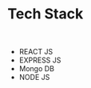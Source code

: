 <h1>Tech Stack </h1><br>
<ul>
  <li>REACT JS</li>
  <li>EXPRESS JS</li>
  <li>Mongo DB</li>
<li>NODE JS</li>
</ul>

